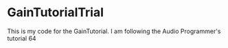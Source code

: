 # GainTutorialTrial
This is my code for the GainTutorial. I am following the Audio Programmer's tutorial 64

